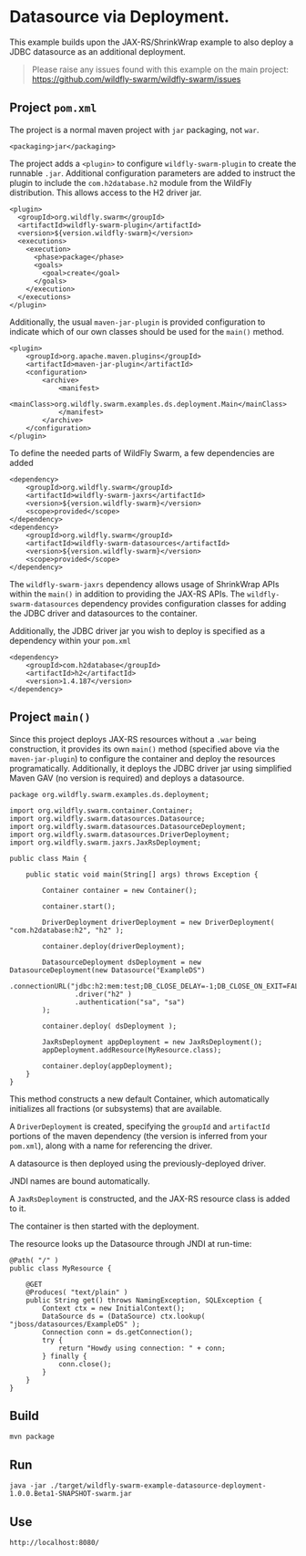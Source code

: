 # Datasource via Deployment.

This example builds upon the JAX-RS/ShrinkWrap example to also
deploy a JDBC datasource as an additional deployment.

> Please raise any issues found with this example on the main project:
> https://github.com/wildfly-swarm/wildfly-swarm/issues

## Project `pom.xml`

The project is a normal maven project with `jar` packaging, not `war`.

    <packaging>jar</packaging>

The project adds a `<plugin>` to configure `wildfly-swarm-plugin` to
create the runnable `.jar`.  Additional configuration parameters are
added to instruct the plugin to include the `com.h2database.h2` module
from the WildFly distribution.  This allows access to the H2 driver
jar.

    <plugin>
      <groupId>org.wildfly.swarm</groupId>
      <artifactId>wildfly-swarm-plugin</artifactId>
      <version>${version.wildfly-swarm}</version>
      <executions>
        <execution>
          <phase>package</phase>
          <goals>
            <goal>create</goal>
          </goals>
        </execution>
      </executions>
    </plugin>

Additionally, the usual `maven-jar-plugin` is provided configuration
to indicate which of our own classes should be used for the `main()`
method.

    <plugin>
        <groupId>org.apache.maven.plugins</groupId>
        <artifactId>maven-jar-plugin</artifactId>
        <configuration>
            <archive>
                <manifest>
                    <mainClass>org.wildfly.swarm.examples.ds.deployment.Main</mainClass>
                </manifest>
            </archive>
        </configuration>
    </plugin>

To define the needed parts of WildFly Swarm, a few dependencies are added

    <dependency>
        <groupId>org.wildfly.swarm</groupId>
        <artifactId>wildfly-swarm-jaxrs</artifactId>
        <version>${version.wildfly-swarm}</version>
        <scope>provided</scope>
    </dependency>
    <dependency>
        <groupId>org.wildfly.swarm</groupId>
        <artifactId>wildfly-swarm-datasources</artifactId>
        <version>${version.wildfly-swarm}</version>
        <scope>provided</scope>
    </dependency>

The `wildfly-swarm-jaxrs` dependency allows usage of ShrinkWrap APIs within the `main()` in addition
to providing the JAX-RS APIs.  The `wildfly-swarm-datasources` dependency provides configuration
classes for adding the JDBC driver and datasources to the container.

Additionally, the JDBC driver jar you wish to deploy is specified as a dependency
within your `pom.xml`

    <dependency>
        <groupId>com.h2database</groupId>
        <artifactId>h2</artifactId>
        <version>1.4.187</version>
    </dependency>

## Project `main()`

Since this project deploys JAX-RS resources without a `.war` being construction, it
provides its own `main()` method (specified above via the `maven-jar-plugin`) to
configure the container and deploy the resources programatically. Additionally,
it deploys the JDBC driver jar using simplified Maven GAV (no version is required)
and deploys a datasource.

    package org.wildfly.swarm.examples.ds.deployment;

    import org.wildfly.swarm.container.Container;
    import org.wildfly.swarm.datasources.Datasource;
    import org.wildfly.swarm.datasources.DatasourceDeployment;
    import org.wildfly.swarm.datasources.DriverDeployment;
    import org.wildfly.swarm.jaxrs.JaxRsDeployment;

    public class Main {

        public static void main(String[] args) throws Exception {

            Container container = new Container();

            container.start();

            DriverDeployment driverDeployment = new DriverDeployment( "com.h2database:h2", "h2" );

            container.deploy(driverDeployment);

            DatasourceDeployment dsDeployment = new DatasourceDeployment(new Datasource("ExampleDS")
                    .connectionURL("jdbc:h2:mem:test;DB_CLOSE_DELAY=-1;DB_CLOSE_ON_EXIT=FALSE")
                    .driver("h2" )
                    .authentication("sa", "sa")
            );

            container.deploy( dsDeployment );

            JaxRsDeployment appDeployment = new JaxRsDeployment();
            appDeployment.addResource(MyResource.class);

            container.deploy(appDeployment);
        }
    }

This method constructs a new default Container, which automatically
initializes all fractions (or subsystems) that are available.  

A `DriverDeployment` is created, specifying the `groupId` and `artifactId` portions
of the maven dependency (the version is inferred from your `pom.xml`), along with
a name for referencing the driver.

A datasource is then deployed using the previously-deployed driver.

JNDI names are bound automatically.

A `JaxRsDeployment` is constructed, and the JAX-RS resource class is
added to it.

The container is then started with the deployment.

The resource looks up the Datasource through JNDI at run-time:

    @Path( "/" )
    public class MyResource {

        @GET
        @Produces( "text/plain" )
        public String get() throws NamingException, SQLException {
            Context ctx = new InitialContext();
            DataSource ds = (DataSource) ctx.lookup( "jboss/datasources/ExampleDS" );
            Connection conn = ds.getConnection();
            try {
                return "Howdy using connection: " + conn;
            } finally {
                conn.close();
            }
        }
    }


## Build

    mvn package

## Run

    java -jar ./target/wildfly-swarm-example-datasource-deployment-1.0.0.Beta1-SNAPSHOT-swarm.jar

## Use

    http://localhost:8080/
